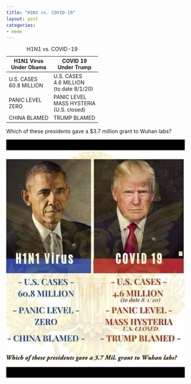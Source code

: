 ```yaml
---
title: "H1N1 vs. COVID-19"
layout: post
categories:
- meme
---
```


<table class="table">
<caption>H1N1 vs. COVID-19</caption>
<thead>
<tr>
<th>H1N1 Virus<br>Under Obama</th>
<th>COVID 19<br>Under Trump</th>
</tr>
</thead>
<tbody>
<tr>
<td>U.S. CASES<br>60.8 MILLION</td>
<td>U.S. CASES<br>4.6 MILLION<br>(to date 8/1/20)</td>
</tr>
<tr>
<td>PANIC LEVEL<br>ZERO</td>
<td>PANIC LEVEL<br>MASS HYSTERIA<br>(U.S. closed)</td>
</tr>
<tr>
<td>CHINA BLAMED</td>
<td>TRUMP BLAMED</td>
</tr>
</tbody>
</table>

Which of these presidents gave a $3.7 million grant to Wuhan labs?

![H1N1 vs. COVID-19](/assets/img/2020/09/harris-01.jpg "H1N1 vs. COVID-19")
